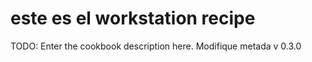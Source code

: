 # este es el workstation recipe

TODO: Enter the cookbook description here. Modifique metada v 0.3.0

